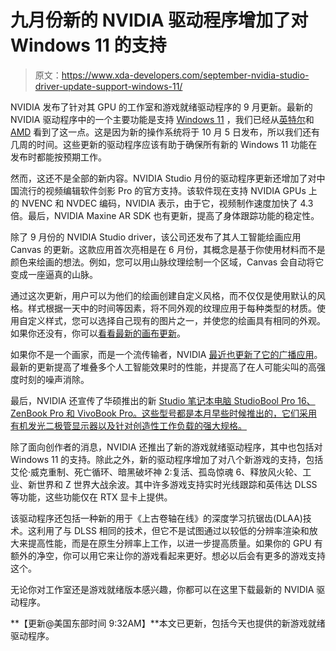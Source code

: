 # 九月份新的 NVIDIA 驱动程序增加了对 Windows 11 的支持

> 原文：<https://www.xda-developers.com/september-nvidia-studio-driver-update-support-windows-11/>

NVIDIA 发布了针对其 GPU 的工作室和游戏就绪驱动程序的 9 月更新。最新的 NVIDIA 驱动程序中的一个主要功能是支持 [Windows 11](https://www.xda-developers.com/windows-11/) ，我们已经从[英特尔](https://www.xda-developers.com/intel-releases-first-graphics-driver-with-support-for-windows-11/)和 [AMD](https://www.xda-developers.com/amd-radeon-software-adds-support-for-windows-11/) 看到了这一点。这是因为新的操作系统将于 10 月 5 日发布，所以我们还有几周的时间。这些更新的驱动程序应该有助于确保所有新的 Windows 11 功能在发布时都能按预期工作。

然而，这还不是全部的新内容。NVIDIA Studio 月份的驱动程序更新还增加了对中国流行的视频编辑软件剑影 Pro 的官方支持。该软件现在支持 NVIDIA GPUs 上的 NVENC 和 NVDEC 编码，NVIDIA 表示，由于它，视频制作速度加快了 4.3 倍。最后，NVIDIA Maxine AR SDK 也有更新，提高了身体跟踪功能的稳定性。

除了 9 月份的 NVIDIA Studio driver，该公司还发布了其人工智能绘画应用 Canvas 的更新。这款应用首次亮相是在 6 月份，其概念是基于你使用材料而不是颜色来绘画的想法。例如，您可以用山脉纹理绘制一个区域，Canvas 会自动将它变成一座逼真的山脉。

通过这次更新，用户可以为他们的绘画创建自定义风格，而不仅仅是使用默认的风格。样式根据一天中的时间等因素，将不同外观的纹理应用于每种类型的材质。使用自定义样式，您可以选择自己现有的图片之一，并使您的绘画具有相同的外观。如果你还没有，你可以[看看最新的画布更新](https://www.nvidia.com/en-us/studio/canvas/)。

如果你不是一个画家，而是一个流传输者，NVIDIA [最近也更新了它的广播应用](https://www.xda-developers.com/nvidia-broadcast-13-brings-performance-improvements/)。最新的更新提高了堆叠多个人工智能效果时的性能，并提高了在人可能尖叫的高强度时刻的噪声消除。

最后，NVIDIA 还宣传了华硕推出的新 [Studio 笔记本电脑 StudioBool Pro 16、ZenBook Pro 和 VivoBook Pro。这些型号都是本月早些时候推出的，它们采用有机发光二极管显示器以及针对创造性工作负载的强大规格。](https://www.xda-developers.com/asus-creator-laptops-1610-oled-displays/)

除了面向创作者的消息，NVIDIA 还推出了新的游戏就绪驱动程序，其中也包括对 Windows 11 的支持。除此之外，新的驱动程序增加了对八个新游戏的支持，包括艾伦·威克重制、死亡循环、暗黑破坏神 2:复活、孤岛惊魂 6、释放风火轮、工业、新世界和 Z 世界大战余波。其中许多游戏支持实时光线跟踪和英伟达 DLSS 等功能，这些功能仅在 RTX 显卡上提供。

该驱动程序还包括一种新的用于《上古卷轴在线》的深度学习抗锯齿(DLAA)技术。这利用了与 DLSS 相同的技术，但它不是试图通过以较低的分辨率渲染和放大来提高性能，而是在原生分辨率上工作，以进一步提高质量。如果你的 GPU 有额外的净空，你可以用它来让你的游戏看起来更好。想必以后会有更多的游戏支持这个。

无论你对工作室还是游戏就绪版本感兴趣，你都可以在这里下载最新的 NVIDIA 驱动程序。

**【更新@美国东部时间 9:32AM】**本文已更新，包括今天也提供的新游戏就绪驱动程序。